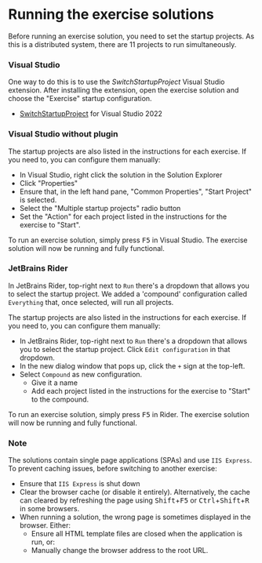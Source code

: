 # Running the exercise solutions

Before running an exercise solution, you need to set the startup projects. As this is a distributed system, there are 11 projects to run simultaneously.

### Visual Studio

One way to do this is to use the *SwitchStartupProject* Visual Studio extension. After installing the extension, open the exercise solution and choose the "Exercise" startup configuration.

- [SwitchStartupProject](https://marketplace.visualstudio.com/items?itemName=vs-publisher-141975.SwitchStartupProjectForVS2022) for Visual Studio 2022

### Visual Studio without plugin

The startup projects are also listed in the instructions for each exercise. If you need to, you can configure them manually:

- In Visual Studio, right click the solution in the Solution Explorer
- Click "Properties"
- Ensure that, in the left hand pane, "Common Properties", "Start Project" is selected.
- Select the "Multiple startup projects" radio button
- Set the "Action" for each project listed in the instructions for the exercise to "Start".

To run an exercise solution, simply press <kbd>F5</kbd> in Visual Studio. The exercise solution will now be running and fully functional.

### JetBrains Rider

In JetBrains Rider, top-right next to `Run` there's a dropdown that allows you to select the startup project. We added a 'compound' configuration called `Everything` that, once selected, will run all projects.

The startup projects are also listed in the instructions for each exercise. If you need to, you can configure them manually:

- In JetBrains Rider, top-right next to `Run` there's a dropdown that allows you to select the startup project. Click `Edit configuration` in that dropdown.
- In the new dialog window that pops up, click the `+` sign at the top-left.
- Select `Compound` as new configuration.
  - Give it a name
  - Add each project listed in the instructions for the exercise to "Start" to the compound.

To run an exercise solution, simply press <kbd>F5</kbd> in Rider. The exercise solution will now be running and fully functional.

### Note

The solutions contain single page applications (SPAs) and use `IIS Express`. To prevent caching issues, before switching to another exercise:

- Ensure that `IIS Express` is shut down
- Clear the browser cache (or disable it entirely). Alternatively, the cache can cleared by refreshing the page using <kbd>Shift</kbd>+<kbd>F5</kbd> or <kbd>Ctrl</kbd>+<kbd>Shift</kbd>+<kbd>R</kbd> in some browsers.
- When running a solution, the wrong page is sometimes displayed in the browser. Either:
  - Ensure all HTML template files are closed when the application is run, or:
  - Manually change the browser address to the root URL.
